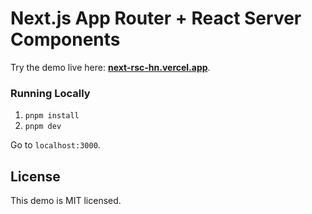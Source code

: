 # Next.js App Router + React Server Components

Try the demo live here: [**next-rsc-hn.vercel.app**](https://next-rsc-hn.vercel.app).

### Running Locally

1. `pnpm install`
2. `pnpm dev`

Go to `localhost:3000`.


## License

This demo is MIT licensed.
